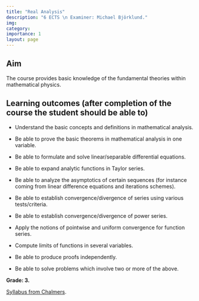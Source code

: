 ```yaml
---
title: "Real Analysis"
description: "6 ECTS \n Examiner: Michael Björklund."
img:
category: 
importance: 1
layout: page
---
```


## Aim

The course provides basic knowledge of the fundamental theories within mathematical physics.

## Learning outcomes (after completion of the course the student should be able to)

- Understand the basic concepts and definitions in mathematical analysis.

- Be able to prove the basic theorems in mathematical analysis in one variable.

- Be able to formulate and solve linear/separable differential equations.

- Be able to expand analytic functions in Taylor series.

- Be able to analyze the asymptotics of certain sequences (for instance coming from linear difference equations and iterations schemes).

- Be able to establish convergence/divergence of series using various tests/criteria.

- Be able to establish convergence/divergence of power series.

- Apply the notions of pointwise and uniform convergence for function series.

- Compute limits of functions in several variables.

- Be able to produce proofs independently.

- Be able to solve problems which involve two or more of the above.

**Grade: 3.**

[Syllabus from Chalmers](https://www.chalmers.se/en/education/your-studies/find-course-and-programme-syllabi/course-syllabus/TMA976/?acYear=2020%2F2021).
